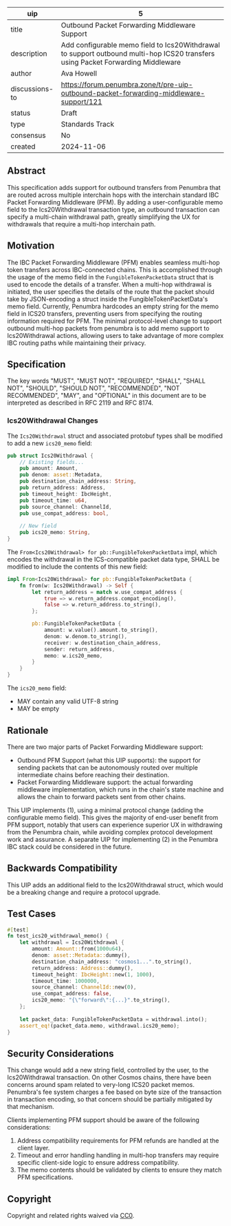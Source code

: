 | uip | 5 |
| - | - |
| title | Outbound Packet Forwarding Middleware Support |
| description | Add configurable memo field to Ics20Withdrawal to support outbound multi-hop ICS20 transfers using Packet Forwarding Middleware |
| author | Ava Howell |
| discussions-to | <https://forum.penumbra.zone/t/pre-uip-outbound-packet-forwarding-middleware-support/121> |
| status | Draft |
| type | Standards Track |
| consensus | No |
| created | 2024-11-06 |

## Abstract

This specification adds support for outbound transfers from Penumbra that are routed across multiple interchain hops with the interchain standard IBC Packet Forwarding Middleware (PFM). By adding a user-configurable memo field to the Ics20Withdrawal transaction type, an outbound transaction can specify a multi-chain withdrawal path, greatly simplifying the UX for withdrawals that require a multi-hop interchain path.

## Motivation

The IBC Packet Forwarding Middleware (PFM) enables seamless multi-hop token transfers across IBC-connected chains. This is accomplished through the usage of the memo field in the `FungibleTokenPacketData` struct that is used to encode the details of a transfer. When a multi-hop withdrawal is initiated, the user specifies the details of the route that the packet should take by JSON-encoding a struct inside the FungibleTokenPacketData's memo field. Currently, Penumbra hardcodes an empty string for the memo field in ICS20 transfers, preventing users from specifying the routing information required for PFM. The minimal protocol-level change to support outbound multi-hop packets from penumbra is to add memo support to Ics20Withdrawal actions, allowing users to take advantage of more complex IBC routing paths while maintaining their privacy.

## Specification

The key words "MUST", "MUST NOT", "REQUIRED", "SHALL", "SHALL NOT", "SHOULD", "SHOULD NOT", "RECOMMENDED", "NOT RECOMMENDED", "MAY", and "OPTIONAL" in this document are to be interpreted as described in RFC 2119 and RFC 8174.

### Ics20Withdrawal Changes

The `Ics20Withdrawal` struct and associated protobuf types shall be modified to add a new `ics20_memo` field:

```rust
pub struct Ics20Withdrawal {
    // Existing fields...
    pub amount: Amount,
    pub denom: asset::Metadata,
    pub destination_chain_address: String,
    pub return_address: Address,
    pub timeout_height: IbcHeight,
    pub timeout_time: u64,
    pub source_channel: ChannelId,
    pub use_compat_address: bool,
    
    // New field
    pub ics20_memo: String,
}
```

The `From<Ics20Withdrawal> for pb::FungibleTokenPacketData` impl, which encodes the withdrawal in the ICS-compatible packet data type, SHALL be modified to include the contents of this new field:

```rust
impl From<Ics20Withdrawal> for pb::FungibleTokenPacketData {
    fn from(w: Ics20Withdrawal) -> Self {
        let return_address = match w.use_compat_address {
            true => w.return_address.compat_encoding(),
            false => w.return_address.to_string(),
        };

        pb::FungibleTokenPacketData {
            amount: w.value().amount.to_string(),
            denom: w.denom.to_string(),
            receiver: w.destination_chain_address,
            sender: return_address,
            memo: w.ics20_memo,
        }
    }
}
```

The `ics20_memo` field:

- MAY contain any valid UTF-8 string
- MAY be empty

## Rationale

There are two major parts of Packet Forwarding Middleware support:

- Outbound PFM Support (what this UIP supports): the support for sending packets that can be autonomously routed over multiple intermediate chains before reaching their destination.
- Packet Forwarding Middleware support: the actual forwarding middleware implementation, which runs in the chain's state machine and allows the chain to forward packets sent from other chains.

This UIP implements (1), using a minimal protocol change (adding the configurable memo field). This gives the majority of end-user benefit from PFM support, notably that users can experience superior UX in withdrawing from the Penumbra chain, while avoiding complex protocol development work and assurance. A separate UIP for implementing (2) in the Penumbra IBC stack could be considered in the future.

## Backwards Compatibility

This UIP adds an additional field to the Ics20Withdrawal struct, which would be a breaking change and require a protocol upgrade.

## Test Cases

```rust
#[test]
fn test_ics20_withdrawal_memo() {
    let withdrawal = Ics20Withdrawal {
        amount: Amount::from(1000u64),
        denom: asset::Metadata::dummy(),
        destination_chain_address: "cosmos1...".to_string(),
        return_address: Address::dummy(),
        timeout_height: IbcHeight::new(1, 1000),
        timeout_time: 1000000,
        source_channel: ChannelId::new(0),
        use_compat_address: false,
        ics20_memo: "{\"forward\":{...}".to_string(),
    };
    
    let packet_data: FungibleTokenPacketData = withdrawal.into();
    assert_eq!(packet_data.memo, withdrawal.ics20_memo);
}
```

## Security Considerations

This change would add a new string field, controlled by the user, to the Ics20Withdrawal transaction. On other Cosmos chains, there have been concerns around spam related to very-long ICS20 packet memos. Penumbra's fee system charges a fee based on byte size of the transaction in transaction encoding, so that concern should be partially mitigated by that mechanism.

Clients implementing PFM support should be aware of the following considerations:

1. Address compatibility requirements for PFM refunds are handled at the client layer.
2. Timeout and error handling handling in multi-hop transfers may require specific client-side logic to ensure address compatibility.
3. The memo contents should be validated by clients to ensure they match PFM specifications.

## Copyright

Copyright and related rights waived via [CC0](https://github.com/penumbra-zone/UIPs/blob/main/LICENSE).
